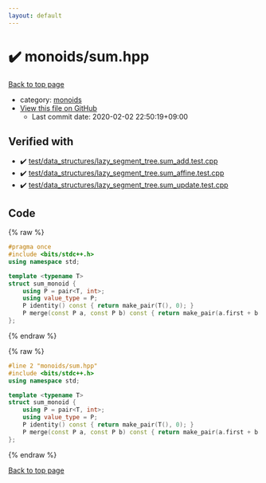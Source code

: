 ```yaml
---
layout: default
---
```


<!-- mathjax config similar to math.stackexchange -->
<script type="text/javascript" async
  src="https://cdnjs.cloudflare.com/ajax/libs/mathjax/2.7.5/MathJax.js?config=TeX-MML-AM_CHTML">
</script>
<script type="text/x-mathjax-config">
  MathJax.Hub.Config({
    TeX: { equationNumbers: { autoNumber: "AMS" }},
    tex2jax: {
      inlineMath: [ ['$','$'] ],
      processEscapes: true
    },
    "HTML-CSS": { matchFontHeight: false },
    displayAlign: "left",
    displayIndent: "2em"
  });
</script>

<script type="text/javascript" src="https://cdnjs.cloudflare.com/ajax/libs/jquery/3.4.1/jquery.min.js"></script>
<script src="https://cdn.jsdelivr.net/npm/jquery-balloon-js@1.1.2/jquery.balloon.min.js" integrity="sha256-ZEYs9VrgAeNuPvs15E39OsyOJaIkXEEt10fzxJ20+2I=" crossorigin="anonymous"></script>
<script type="text/javascript" src="../../assets/js/copy-button.js"></script>
<link rel="stylesheet" href="../../assets/css/copy-button.css" />


# :heavy_check_mark: monoids/sum.hpp

<a href="../../index.html">Back to top page</a>

* category: <a href="../../index.html#315142c884fa9bdd2be3b42923ffe964">monoids</a>
* <a href="{{ site.github.repository_url }}/blob/master/monoids/sum.hpp">View this file on GitHub</a>
    - Last commit date: 2020-02-02 22:50:19+09:00




## Verified with

* :heavy_check_mark: <a href="../../verify/test/data_structures/lazy_segment_tree.sum_add.test.cpp.html">test/data_structures/lazy_segment_tree.sum_add.test.cpp</a>
* :heavy_check_mark: <a href="../../verify/test/data_structures/lazy_segment_tree.sum_affine.test.cpp.html">test/data_structures/lazy_segment_tree.sum_affine.test.cpp</a>
* :heavy_check_mark: <a href="../../verify/test/data_structures/lazy_segment_tree.sum_update.test.cpp.html">test/data_structures/lazy_segment_tree.sum_update.test.cpp</a>


## Code

<a id="unbundled"></a>
{% raw %}
```cpp
#pragma once
#include <bits/stdc++.h>
using namespace std;

template <typename T>
struct sum_monoid {
    using P = pair<T, int>;
    using value_type = P;
    P identity() const { return make_pair(T(), 0); }
    P merge(const P a, const P b) const { return make_pair(a.first + b.first, a.second + b.second); }
};
```
{% endraw %}

<a id="bundled"></a>
{% raw %}
```cpp
#line 2 "monoids/sum.hpp"
#include <bits/stdc++.h>
using namespace std;

template <typename T>
struct sum_monoid {
    using P = pair<T, int>;
    using value_type = P;
    P identity() const { return make_pair(T(), 0); }
    P merge(const P a, const P b) const { return make_pair(a.first + b.first, a.second + b.second); }
};

```
{% endraw %}

<a href="../../index.html">Back to top page</a>

